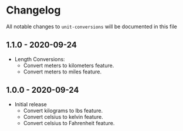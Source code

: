 # Changelog

All notable changes to `unit-conversions` will be documented in this file

## 1.1.0 - 2020-09-24

- Length Conversions:
  - Convert meters to kilometers feature.
  - Convert meters to miles feature.

## 1.0.0 - 2020-09-24

- Initial release
  - Convert kilograms to lbs feature.
  - Convert celsius to kelvin feature.
  - Convert celsius to Fahrenheit feature.
